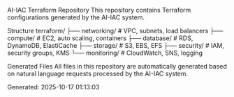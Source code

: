 AI-IAC Terraform Repository
This repository contains Terraform configurations generated by the AI-IAC system.

Structure
terraform/
├── networking/     # VPC, subnets, load balancers
├── compute/        # EC2, auto scaling, containers
├── database/       # RDS, DynamoDB, ElastiCache
├── storage/        # S3, EBS, EFS
├── security/       # IAM, security groups, KMS
└── monitoring/     # CloudWatch, SNS, logging

Generated Files
All files in this repository are automatically generated based on natural language requests processed by the AI-IAC system.

Generated: 2025-10-17 01:13:03
